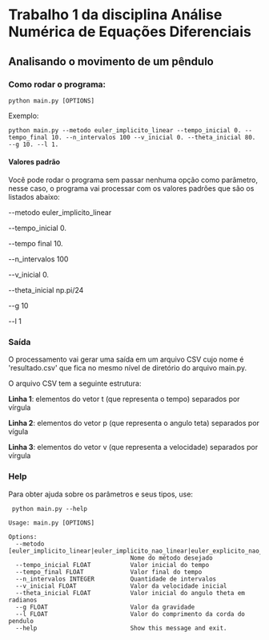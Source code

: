 # Trabalho 1 da disciplina Análise Numérica de Equações Diferenciais

## Analisando o movimento de um pêndulo 

### Como rodar o programa: 
```
python main.py [OPTIONS]
```

Exemplo:
```
python main.py --metodo euler_implicito_linear --tempo_inicial 0. --tempo_final 10. --n_intervalos 100 --v_inicial 0. --theta_inicial 80. --g 10. --l 1. 
```

#### Valores padrão 

Você pode rodar o programa sem passar nenhuma opção como parâmetro, nesse caso, o programa vai processar com os valores padrões que são os listados abaixo:


--metodo euler_implicito_linear

--tempo_inicial 0.

--tempo final 10.

--n_intervalos 100

--v_inicial 0.

--theta_inicial np.pi/24

--g 10

--l 1

### Saída
O processamento vai gerar uma saída em um arquivo CSV cujo nome é 'resultado.csv' que fica no mesmo nível de diretório do arquivo main.py. 

O arquivo CSV tem a seguinte estrutura: 

**Linha 1**: elementos do vetor t (que representa o tempo) separados por vírgula

**Linha 2**: elementos do vetor p (que representa o angulo teta) separados por vígula 

**Linha 3**: elementos do vetor v (que representa a velocidade) separados por vírgula

### Help
Para obter ajuda sobre os parâmetros e seus tipos, use: 

```
 python main.py --help
```

``` 
Usage: main.py [OPTIONS]

Options:
  --metodo [euler_implicito_linear|euler_implicito_nao_linear|euler_explicito_nao_linear]
                                  Nome do método desejado
  --tempo_inicial FLOAT           Valor inicial do tempo
  --tempo_final FLOAT             Valor final do tempo
  --n_intervalos INTEGER          Quantidade de intervalos
  --v_inicial FLOAT               Valor da velocidade inicial
  --theta_inicial FLOAT           Valor inicial do angulo theta em radianos
  --g FLOAT                       Valor da gravidade
  --l FLOAT                       Valor do comprimento da corda do pendulo
  --help                          Show this message and exit.

```